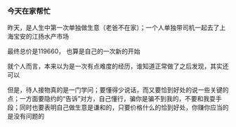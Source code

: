 
### 今天在家帮忙

昨天，是人生中第一次单独做生意（老爸不在家）；一个人单独带司机一起去了上海宝安的江扬水产市场


最终总价是119660， 也算是自己的一次新的开始


就个人而言，本来以为是一次有点难度的经历，谁知道正常做了之后发现，其实还可以


但是，待人接物真的是一门学问；要懂得少说话，而又要恰到好处的说一些关键的点；一方面要隐约的“告诉”对方，自己懂行，骗你是骗不到我的，不要和我耍手段；同时也要表明自己做生意是谦和的，只要价格什么的恰到好处，你赚你应当的是没有问题的





